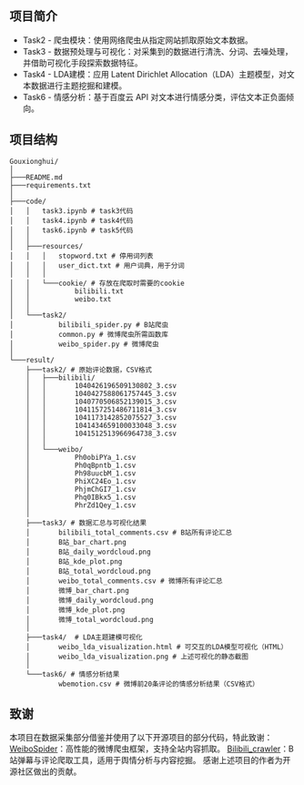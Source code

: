 ## 项目简介
* Task2 - 爬虫模块：使用网络爬虫从指定网站抓取原始文本数据。
* Task3 - 数据预处理与可视化：对采集到的数据进行清洗、分词、去噪处理，并借助可视化手段探索数据特征。
* Task4 - LDA建模：应用 Latent Dirichlet Allocation（LDA）主题模型，对文本数据进行主题挖掘和建模。
* Task6 - 情感分析：基于百度云 API 对文本进行情感分类，评估文本正负面倾向。

## 项目结构

```
Gouxionghui/
│           
├───README.md
├───requirements.txt
│           
├───code/
│   │   task3.ipynb # task3代码
│   │   task4.ipynb # task4代码
│   │   task6.ipynb # task5代码
│   │       
│   ├───resources/
│   │   │   stopword.txt # 停用词列表
│   │   │   user_dict.txt # 用户词典，用于分词
│   │   │   
│   │   └───cookie/ # 存放在爬取时需要的cookie
│   │           bilibili.txt 
│   │           weibo.txt
│   │           
│   └───task2/
│           bilibili_spider.py # B站爬虫
│           common.py # 微博爬虫所需函数库
│           weibo_spider.py # 微博爬虫
│           
└───result/
    ├───task2/ # 原始评论数据，CSV格式
    │   ├───bilibili/ 
    │   │       1040426196509130802_3.csv
    │   │       1040427588061757445_3.csv
    │   │       1040770506852139015_3.csv
    │   │       1041157251486711814_3.csv
    │   │       1041173142852075527_3.csv
    │   │       1041434659100033048_3.csv
    │   │       1041512513966964738_3.csv
    │   │       
    │   └───weibo/
    │           Ph0obiPYa_1.csv
    │           Ph0qBpntb_1.csv
    │           Ph98uucbM_1.csv
    │           PhiXC24Eo_1.csv
    │           PhjmChGI7_1.csv
    │           Phq0IBkx5_1.csv
    │           PhrZd1Qey_1.csv
    │           
    ├───task3/ # 数据汇总与可视化结果
    │       bilibili_total_comments.csv # B站所有评论汇总
    │       B站_bar_chart.png
    │       B站_daily_wordcloud.png
    │       B站_kde_plot.png
    │       B站_total_wordcloud.png
    │       weibo_total_comments.csv # 微博所有评论汇总
    │       微博_bar_chart.png
    │       微博_daily_wordcloud.png
    │       微博_kde_plot.png
    │       微博_total_wordcloud.png
    │       
    ├───task4/  # LDA主题建模可视化
    │       weibo_lda_visualization.html # 可交互的LDA模型可视化（HTML）
    │       weibo_lda_visualization.png # 上述可视化的静态截图
    │       
    └───task6/ # 情感分析结果
            wbemotion.csv # 微博前20条评论的情感分析结果（CSV格式）
```

## 致谢
本项目在数据采集部分借鉴并使用了以下开源项目的部分代码，特此致谢：
[WeiboSpider](https://github.com/nghuyong/WeiboSpider)：高性能的微博爬虫框架，支持全站内容抓取。
[Bilibili_crawler](https://github.com/linyuye/Bilibili_crawler)：B站弹幕与评论爬取工具，适用于舆情分析与内容挖掘。
感谢上述项目的作者为开源社区做出的贡献。

